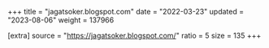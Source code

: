 +++
title = "jagatsoker.blogspot.com"
date = "2022-03-23"
updated = "2023-08-06"
weight = 137966

[extra]
source = "https://jagatsoker.blogspot.com/"
ratio = 5
size = 135
+++

